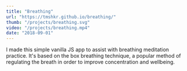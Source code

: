 ```yaml
---
title: "Breathing"
url: "https://tmshkr.github.io/breathing/"
thumb: "/projects/breathing.svg"
video: "/projects/breathing.mp4"
date: "2018-09-01"
---
```


I made this simple vanilla JS app to assist with breathing meditation practice. It's based on the box breathing technique, a popular method of regulating the breath in order to improve concentration and wellbeing.